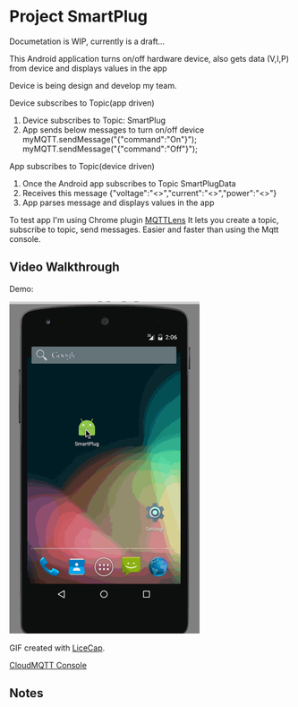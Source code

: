 # Project SmartPlug

Documetation is WIP, currently is a draft...

This Android application turns on/off hardware device, also 
gets data (V,I,P) from device and displays values in the app

Device is being design and develop my team.


Device subscribes to Topic(app driven)
1. Device subscribes to Topic: SmartPlug
2. App sends below messages to turn on/off device
myMQTT.sendMessage("{\"command\":\"On\"}");
myMQTT.sendMessage("{\"command\":\"Off\"}");

App subscribes to Topic(device driven)
1. Once the Android app subscribes to Topic SmartPlugData
2. Receives this message {"voltage":"<>","current":"<>","power":"<>"}
3. App parses message and displays values in the app


To test app I'm using Chrome plugin [MQTTLens](https://chrome.google.com/webstore/detail/mqttlens/hemojaaeigabkbcookmlgmdigohjobjm?hl=en)
It lets you create a topic, subscribe to topic, send messages.
Easier and faster than using the Mqtt console.

## Video Walkthrough 

Demo:

<img src='SmartPlug.gif' title='Video Walkthrough' width='' alt='Video Walkthrough' />


GIF created with [LiceCap](http://www.cockos.com/licecap/).

[CloudMQTT Console](https://api.cloudmqtt.com/sso/cloudmqtt/websocket)


## Notes